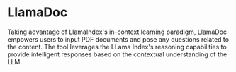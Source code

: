 # LlamaDoc
Taking advantage of LlamaIndex's in-context learning paradigm, LlamaDoc empowers users to input PDF documents and pose any questions related to the content. The tool leverages the LLama Index's reasoning capabilities to provide intelligent responses based on the contextual understanding of the LLM.
